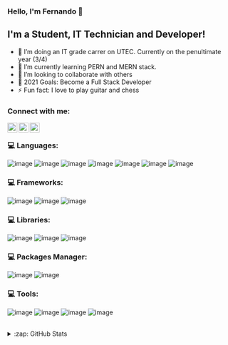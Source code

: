 ### Hello, I'm Fernando 👋

## I'm a Student, IT Technician and Developer!

- 🔭 I’m doing an IT grade carrer on UTEC. Currently on the penultimate year (3/4)
- 🌱 I’m currently learning PERN and MERN stack.
- 👯 I’m looking to collaborate with others
- 🥅 2021 Goals: Become a Full Stack Developer
- ⚡ Fun fact: I love to play guitar and chess


### Connect with me:

[<img align="left" alt="nando-dotjs | LinkedIn" width="22px" src="https://i.imgur.com/LPUx6lF.png" />][linkedin]
[<img align="left" alt="nando-dotjs | Facebook" width="22px" src="https://i.imgur.com/5NQvPq7.png" />][facebook]
[<img align="left" alt="nando-dotjs | Instagram" width="22px" src="https://i.imgur.com/mrY0L0z.png" />][instagram]


<br />


### 💻 Languages:

![image](https://img.shields.io/badge/HTML5-E34F26?style=for-the-badge&logo=html5&logoColor=white)
![image](https://img.shields.io/badge/CSS3-1572B6?style=for-the-badge&logo=css3&logoColor=white)
![image](https://img.shields.io/badge/JavaScript-F7DF1E?style=for-the-badge&logo=javascript&logoColor=black)
![image](https://img.shields.io/badge/MySQL-00000F?style=for-the-badge&logo=mysql&logoColor=white)
![image](https://img.shields.io/badge/PostgreSQL-316192?style=for-the-badge&logo=postgresql&logoColor=white)
![image](https://img.shields.io/badge/SQLite-07405E?style=for-the-badge&logo=sqlite&logoColor=white)
![image](https://img.shields.io/badge/MongoDB-4EA94B?style=for-the-badge&logo=mongodb&logoColor=white)

### 💻 Frameworks:  

![image](https://img.shields.io/badge/React-20232A?style=for-the-badge&logo=react&logoColor=61DAFB)
![image](https://img.shields.io/badge/Node.js-43853D?style=for-the-badge&logo=node.js&logoColor=white)
![image](https://img.shields.io/badge/Express.js-404D59?style=for-the-badge&logo=express&logoColor=white)

### 💻 Libraries:  

![image](https://img.shields.io/badge/React_Router-CA4245?style=for-the-badge&logo=react-router&logoColor=white)
![image](https://img.shields.io/badge/Material--UI-0081CB?style=for-the-badge&logo=material-ui&logoColor=white)
![image](https://img.shields.io/badge/styled--components-DB7093?style=for-the-badge&logo=styled-components&logoColor=white)


### 💻 Packages Manager:  

![image](https://img.shields.io/badge/Yarn-2C8EBB?style=for-the-badge&logo=yarn&logoColor=white)
![image](https://img.shields.io/badge/npm-CB3837?style=for-the-badge&logo=npm&logoColor=white)

### 💻 Tools:

![image](https://img.shields.io/badge/Visual_Studio_Code-0078D4?style=for-the-badge&logo=visual%20studio%20code&logoColor=white)
![image](https://img.shields.io/badge/Postman-FF6C37?style=for-the-badge&logo=Postman&logoColor=white)
![image](https://img.shields.io/badge/Git-F05032?style=for-the-badge&logo=git&logoColor=white)
![image](https://img.shields.io/badge/firebase-ffca28?style=for-the-badge&logo=firebase&logoColor=white)


<br />

<details>
  <br />

  <summary>:zap: GitHub Stats</summary>

  <img align="left" alt="Nandodotjs's GitHub Stats" padding-top="10px" src="https://github-readme-stats.codestackr.vercel.app/api?username=nando-dotjs&         show_icons=true&theme=radical"/>
  
</details>


[instagram]: https://www.instagram.com/fer_perezuy
[linkedin]: https://www.linkedin.com/in/fernando-perez-pintos/
[facebook]: https://www.facebook.com/fernandoperezuy/
